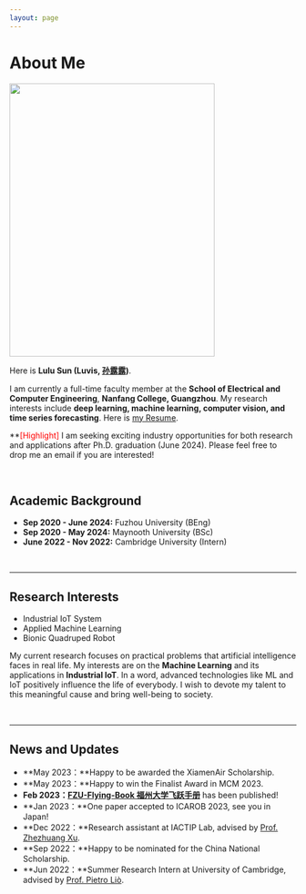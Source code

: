 ```yaml
---
layout: page
---
```


# About Me

<img src="https://lulusun2022.github.io//lulusun.png" class="floatpic" width="360" height="480">

Here is **Lulu Sun (Luvis, [孙露露](https://lulusun2022.github.io/file/孙露露简历.pdf))**.


I am currently a full-time faculty member at the **School of Electrical and Computer Engineering**, **Nanfang College, Guangzhou**. My research interests include **deep learning, machine learning, computer vision, and time series forecasting**.
Here is [my Resume](https://caihanlin.com/file/Resume-LuluSun.pdf). 

**<font color='red'>[Highlight]</font> I am seeking exciting industry opportunities for both research and applications after Ph.D. graduation (June 2024). Please feel free to drop me an email if you are interested!

<br>

## Academic Background

- **Sep 2020 - June 2024:** Fuzhou University (BEng)
- **Sep 2020 - May 2024:** Maynooth University (BSc)
- **June 2022 - Nov 2022:** Cambridge University (Intern)

<br>

---

## Research Interests

- Industrial IoT System
- Applied Machine Learning
- Bionic Quadruped Robot

My current research focuses on practical problems that artificial intelligence faces in real life. My interests are on the **Machine Learning** and its applications in **Industrial IoT**. In a word, advanced technologies like ML and IoT positively influence the life of everybody.  I wish to devote my talent to this meaningful cause and bring well-being to society.

<br>

---

## News and Updates

- **May 2023：**Happy to be awarded the XiamenAir Scholarship.
- **May 2023：**Happy to win the Finalist Award in MCM 2023.
- **Feb 2023：**[**FZU-Flying-Book 福州大学飞跃手册**](https://fzu-fly.online/) has been published!
- **Jan 2023：**One paper accepted to ICAROB 2023, see you in Japan!
- **Dec 2022：**Research assistant at IACTIP Lab, advised by [Prof. Zhezhuang Xu](https://dqxy.fzu.edu.cn/en/info/1009/1072.htm).
- **Sep 2022：**Happy to be nominated for the China National Scholarship.
- **Jun 2022：**Summer Research Intern at University of Cambridge, advised by [Prof. Pietro Liò](https://www.cl.cam.ac.uk/~pl219/ ).

<br>
